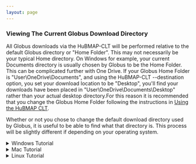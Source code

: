 ```yaml
---
layout: page
---
```


### Viewing The Current Globus Download Directory

All Globus downloads via the HuBMAP-CLT will be performed relative to the default Globus directory or "Home Folder".
This may not necessarily be your typical Home directory. On Windows for example, your current Documents directory is 
usually chosen by Globus to be the Home Folder. This can be complicated further with One Drive. If your Globus Home 
Folder is "User\OneDrive\Documents", and using the HuBMAP-CLT --destination option, you set your download location to be
"Desktop", you'll find your downloads have been placed in "User\OneDrive\Documents\Desktop" rather than your actual 
desktop directory.For this reason it is recommended that you change the Globus Home Folder following the instructions in [Using the HuBMAP CLT](using-hubmap-clt.md).

Whether or not you chose to change the default download directory used by Globus, it is useful to be able to find what
that directory is. This process will be slightly different if depending on your operating system. 

<details>
<summary>Windows Tutorial</summary>

If Globus Connect Personal is running, you should see its small icon either with the system icons on the far right end of the task bar, or located in the system tray. 
If you do not see its small icon, GCP may not be running. Launch the program by clicking the Globus Connect Personal App. The location for this app's shortcut may vary
depending on how it was installed; typically it is found in the Start Menu directory under Programs. Searching "Globus Connect Personal" In the search bar is the quickest
way to find it. For more information on installing and running GCP on Windows, refer to  <a href="https://docs.globus.org/faq/globus-connect-endpoints/">The GCP Docs</a>.

<img src="../images/globustray.PNG" alt="GCP GUI" width="500"/>

Right-click on this icon to view its context menu. Click the button labeled "options".

<img src="../images/globusoptions.PNG" alt="GCP GUI" width="500"/>



</details>

<details>
<summary>Mac Tutorial</summary>
</details>

<details>
<summary>Linux Tutorial</summary>

Unlike Windows and Mac, Linux does not have a persistent taskbar icon. Typically, the Globus Connect Personal endpoint 
is launched manually from the command line. It is possible to launch GCP in the background and without a Graphical User 
Interface, however in this case we want to launch the GUI. Launch the GUI by running the following command in the 
terminal from whichever directory the GCP was initially installed:

<code>$ ./globusconnectpersonal-<version-number>/globusconnectpersonal</code>

Where <version-number> is the version of the GCP you are currently using. For example, for version 3.1.6, the command will be:

<code>$ ./globusconnectpersonal-3.1.6/globusconnectpersonal</code>

When the GCP GUI appears, click on the File button.

<img src="../images/gcpgui.PNG" alt="GCP GUI" width="500"/>

From the file drop-down menu, click Preferences.

<img src="../images/gcppreferencesbutton.PNG" alt="GCP Preferences Button" width="500"/>

Finally, you should arrive at the Access Path Configuration screen. Displayed inside the text-box will be the current 
GCP Home Folder. You can also conveniently change the Home Folder by modifying the value in the text-box if you wish.

<img src="../images/gcppreferences.PNG" alt="GCP Preferences" width="500"/>


</details>

